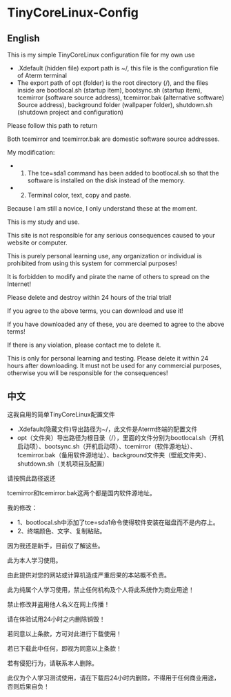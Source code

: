 # TinyCoreLinux-Config

## English

This is my simple TinyCoreLinux configuration file for my own use

- .Xdefault (hidden file) export path is ~/, this file is the configuration file of Aterm terminal    
- The export path of opt (folder) is the root directory (/), and the files inside are bootlocal.sh (startup item), bootsync.sh (startup item), tcemirror (software source address), tcemirror.bak (alternative software) Source address), background folder (wallpaper folder), shutdown.sh (shutdown project and configuration)    

Please follow this path to return

Both tcemirror and tcemirror.bak are domestic software source addresses.

My modification:    
- 1. The tce=sda1 command has been added to bootlocal.sh so that the software is installed on the disk instead of the memory.    
- 2. Terminal color, text, copy and paste.    

Because I am still a novice, I only understand these at the moment.

This is my study and use.

This site is not responsible for any serious consequences caused to your website or computer.

This is purely personal learning use, any organization or individual is prohibited from using this system for commercial purposes!

It is forbidden to modify and pirate the name of others to spread on the Internet!

Please delete and destroy within 24 hours of the trial trial!

If you agree to the above terms, you can download and use it!

If you have downloaded any of these, you are deemed to agree to the above terms!

If there is any violation, please contact me to delete it.

This is only for personal learning and testing. Please delete it within 24 hours after downloading. It must not be used for any commercial purposes, otherwise you will be responsible for the consequences!

## 中文

这我自用的简单TinyCoreLinux配置文件

- .Xdefault(隐藏文件)导出路径为~/，此文件是Aterm终端的配置文件    
- opt（文件夹）导出路径为根目录（/），里面的文件分别为bootlocal.sh（开机启动项）、bootsync.sh（开机启动项）、tcemirror（软件源地址）、tcemirror.bak（备用软件源地址）、background文件夹（壁纸文件夹）、shutdown.sh（关机项目及配置）    

请按照此路径返还

tcemirror和tcemirror.bak这两个都是国内软件源地址。

我的修改：    
- 1、bootlocal.sh中添加了tce=sda1命令使得软件安装在磁盘而不是内存上。    
- 2、终端颜色、文字、复制粘贴。    

因为我还是新手，目前仅了解这些。

此为本人学习使用。

由此提供对您的网站或计算机造成严重后果的本站概不负责。

此为纯属个人学习使用，禁止任何机构及个人将此系统作为商业用途！

禁止修改并盗用他人名义在网上传播！

请在体验试用24小时之内删除销毁！

若同意以上条款，方可对此进行下载使用！

若已下载此中任何，即视为同意以上条款！

若有侵犯行为，请联系本人删除。

此仅为个人学习测试使用，请在下载后24小时内删除，不得用于任何商业用途，否则后果自负！
